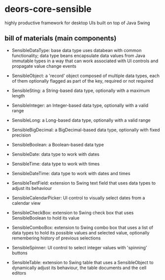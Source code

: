 # deors-core-sensible

highly productive framework for desktop UIs built on top of Java Swing

## bill of materials (main components)

* SensibleDataType: base data type uses databean with common functionality; data type beans encapsulate data values from Java immutable types in a way that can work associated with UI controls and propagate value change events

* SensibleObject: a 'record' object composed of multiple data types, each of them optionally flagged as part of the key, required or not required

* SensibleSting: a String-based data type, optionally with a maximum length

* SensibleInteger: an Integer-based data type, optionally with a valid range

* SensibleLong: a Long-based data type, optionally with a valid range

* SensibleBigDecimal: a BigDecimal-based data type, optionally with fixed precision

* SensibleBoolean: a Boolean-based data type

* SensibleDate: data type to work with dates

* SensibleTime: data type to work with times

* SensibleDateTime: data type to work with dates and times

* SensibleTextField: extension to Swing text field that uses data types to adjust its behaviour

* SensibleCalendarPicker: UI control to visually select dates from a calendar view

* SensibleCheckBox: extension to Swing check box that uses SensibleBoolean to hold its value

* SensibleComboBox: extension to Swing combo box that uses a list of data types to hold its possible values and selected value, optionally remembering history of previous selections

* SensibleSpinner: UI control to select integer values with 'spinning' buttons

* SensibleTable: extension to Swing table that uses a SensibleObject to dynamically adjust its behaviour, the table documents and the cell editors

